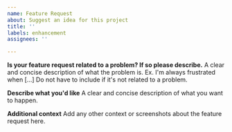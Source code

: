 ```yaml
---
name: Feature Request
about: Suggest an idea for this project
title: ''
labels: enhancement
assignees: ''

---
```


**Is your feature request related to a problem? If so please describe.**
A clear and concise description of what the problem is. Ex. I'm always frustrated when [...]
Do not have to include if it's not related to a problem.

**Describe what you'd like**
A clear and concise description of what you want to happen.

**Additional context**
Add any other context or screenshots about the feature request here.
